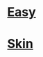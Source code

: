 # [Easy](https://github.com/SupLuo/Easy/tree/master/easy)
# [Skin](https://github.com/SupLuo/Easy/tree/master/skin)
